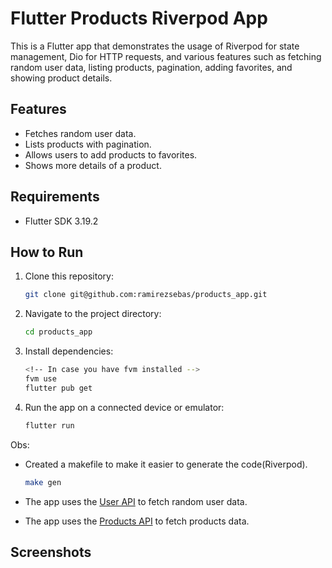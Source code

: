 # Flutter Products Riverpod App

This is a Flutter app that demonstrates the usage of Riverpod for state management, Dio for HTTP requests, and various features such as fetching random user data, listing products, pagination, adding favorites, and showing product details.

## Features

- Fetches random user data.
- Lists products with pagination.
- Allows users to add products to favorites.
- Shows more details of a product.

## Requirements

- Flutter SDK 3.19.2

## How to Run

1. Clone this repository:

   ```bash
   git clone git@github.com:ramirezsebas/products_app.git
   ```

2. Navigate to the project directory:

   ```bash
   cd products_app
   ```

3. Install dependencies:

   ```bash
   <!-- In case you have fvm installed -->
   fvm use
   flutter pub get
   ```

4. Run the app on a connected device or emulator:

   ```bash
   flutter run
   ```

Obs:

- Created a makefile to make it easier to generate the code(Riverpod).

  ```bash
  make gen
  ```

- The app uses the [User API](https://dummyjson.com/users/${id}) to fetch random user data.
- The app uses the [Products API](https://dummyjson.com/products/) to fetch products data.

## Screenshots

